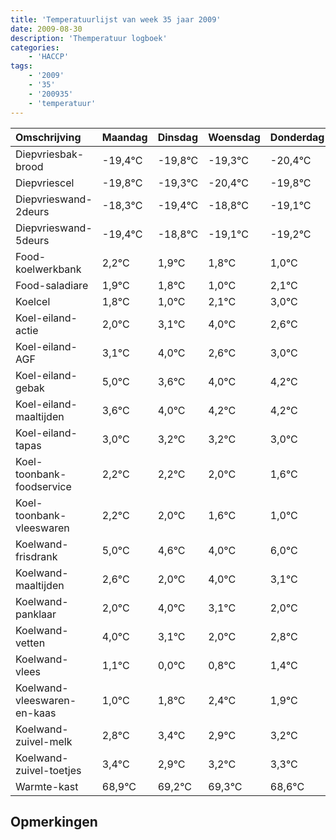 ```yaml
---
title: 'Temperatuurlijst van week 35 jaar 2009'
date: 2009-08-30
description: 'Themperatuur logboek'
categories:
    - 'HACCP'
tags:
    - '2009'
    - '35'
    - '200935'
    - 'temperatuur'
---
```

|Omschrijving|Maandag|Dinsdag|Woensdag|Donderdag|Vrijdag|Zaterdag|Zondag|
|:---|:---|:---|:---|:---|:---|:---|:---|
|Diepvriesbak-brood|-19,4°C|-19,8°C|-19,3°C|-20,4°C|-19,8°C|-20,1°C|-20,2°C|
|Diepvriescel|-19,8°C|-19,3°C|-20,4°C|-19,8°C|-20,1°C|-20,2°C|-21,0°C|
|Diepvrieswand-2deurs|-18,3°C|-19,4°C|-18,8°C|-19,1°C|-19,2°C|-20,0°C|-18,9°C|
|Diepvrieswand-5deurs|-19,4°C|-18,8°C|-19,1°C|-19,2°C|-20,0°C|-18,9°C|-18,0°C|
|Food-koelwerkbank|2,2°C|1,9°C|1,8°C|1,0°C|2,1°C|3,0°C|1,6°C|
|Food-saladiare|1,9°C|1,8°C|1,0°C|2,1°C|3,0°C|1,6°C|2,0°C|
|Koelcel|1,8°C|1,0°C|2,1°C|3,0°C|1,6°C|2,0°C|2,2°C|
|Koel-eiland-actie|2,0°C|3,1°C|4,0°C|2,6°C|3,0°C|3,2°C|3,2°C|
|Koel-eiland-AGF|3,1°C|4,0°C|2,6°C|3,0°C|3,2°C|3,2°C|3,0°C|
|Koel-eiland-gebak|5,0°C|3,6°C|4,0°C|4,2°C|4,2°C|4,0°C|3,6°C|
|Koel-eiland-maaltijden|3,6°C|4,0°C|4,2°C|4,2°C|4,0°C|3,6°C|3,0°C|
|Koel-eiland-tapas|3,0°C|3,2°C|3,2°C|3,0°C|2,6°C|2,0°C|4,0°C|
|Koel-toonbank-foodservice|2,2°C|2,2°C|2,0°C|1,6°C|1,0°C|3,0°C|2,1°C|
|Koel-toonbank-vleeswaren|2,2°C|2,0°C|1,6°C|1,0°C|3,0°C|2,1°C|1,0°C|
|Koelwand-frisdrank|5,0°C|4,6°C|4,0°C|6,0°C|5,1°C|4,0°C|4,8°C|
|Koelwand-maaltijden|2,6°C|2,0°C|4,0°C|3,1°C|2,0°C|2,8°C|3,4°C|
|Koelwand-panklaar|2,0°C|4,0°C|3,1°C|2,0°C|2,8°C|3,4°C|2,9°C|
|Koelwand-vetten|4,0°C|3,1°C|2,0°C|2,8°C|3,4°C|2,9°C|3,2°C|
|Koelwand-vlees|1,1°C|0,0°C|0,8°C|1,4°C|0,9°C|1,2°C|1,3°C|
|Koelwand-vleeswaren-en-kaas|1,0°C|1,8°C|2,4°C|1,9°C|2,2°C|2,3°C|1,6°C|
|Koelwand-zuivel-melk|2,8°C|3,4°C|2,9°C|3,2°C|3,3°C|2,6°C|2,4°C|
|Koelwand-zuivel-toetjes|3,4°C|2,9°C|3,2°C|3,3°C|2,6°C|2,4°C|3,7°C|
|Warmte-kast|68,9°C|69,2°C|69,3°C|68,6°C|68,4°C|69,7°C|69,2°C|

## Opmerkingen


